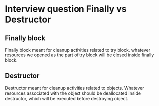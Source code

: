 # Interview question Finally vs Destructor

## Finally block

Finally block meant for cleanup activities related to try block. whatever resources we opened as the part of try block will be closed inside finally block.

## Destructor

Destructor meant for cleanup activities related to objects. Whatever resources associated with the object should be deallocated inside destructor, which will be executed before destroying object.